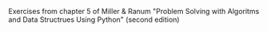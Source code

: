 Exercises from chapter 5 of 
Miller &amp; Ranum "Problem Solving with Algoritms and Data Structrues Using Python" (second edition) 
